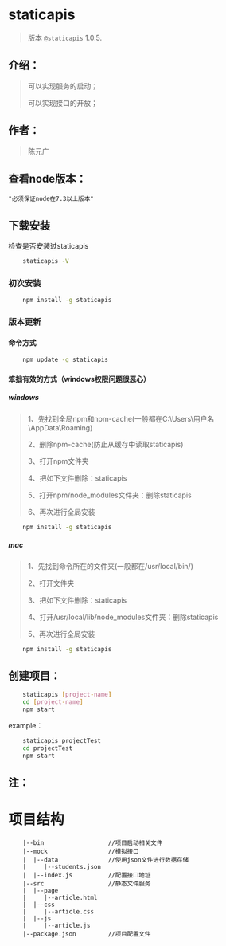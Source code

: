 # staticapis 
> 版本 `@staticapis` 1.0.5.

## 介绍：

>可以实现服务的启动；
>
>可以实现接口的开放；

## 作者：

>陈元广


## 查看node版本：

    "必须保证node在7.3以上版本"

## 下载安装

检查是否安装过staticapis

```bash
    staticapis -V
```
### 初次安装

```bash
    npm install -g staticapis
```

### 版本更新

#### 命令方式

```bash
    npm update -g staticapis
```

#### 笨拙有效的方式（windows权限问题很恶心）

##### windows

>1、先找到全局npm和npm-cache(一般都在C:\Users\用户名\AppData\Roaming)
>
>2、删除npm-cache(防止从缓存中读取staticapis)
>
>3、打开npm文件夹
>
>4、把如下文件删除：staticapis
>
>5、打开npm/node_modules文件夹：删除staticapis
>
>6、再次进行全局安装
>

```bash
    npm install -g staticapis
```
##### mac

>1、先找到命令所在的文件夹(一般都在/usr/local/bin/)
>
>2、打开文件夹
>
>3、把如下文件删除：staticapis
>
>4、打开/usr/local/lib/node_modules文件夹：删除staticapis
>
>5、再次进行全局安装
>

```bash
    npm install -g staticapis
```


## 创建项目：

```bash
    staticapis [project-name]
    cd [project-name]
    npm start
```
example：

```bash
    staticapis projectTest
    cd projectTest
    npm start
```

## 注：

# 项目结构

        |--bin                  //项目启动相关文件
        |--mock                 //模拟接口
        |  |--data              //使用json文件进行数据存储
        |     |--students.json  
        |  |--index.js          //配置接口地址
        |--src                  //静态文件服务
        |  |--page
        |     |--article.html
        |  |--css
        |     |--article.css
        |  |--js
        |     |--article.js
        |--package.json         //项目配置文件

